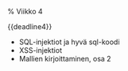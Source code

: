 % Viikko 4
<!-- order: 1 -->

<deadline>{{deadline4}}</deadline>

* SQL-injektiot ja hyvä sql-koodi
* XSS-injektiot
* Mallien kirjoittaminen, osa 2
